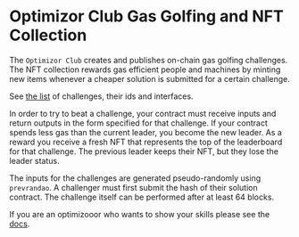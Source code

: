 # Optimizor Club Gas Golfing and NFT Collection

The `Optimizor Club` creates and publishes on-chain gas golfing challenges.
The NFT collection rewards gas efficient people and machines by
minting new items whenever a cheaper solution is submitted for a certain
challenge.

See [the list]() of challenges, their ids and interfaces.

In order to try to beat a challenge, your contract must receive inputs and
return outputs in the form specified for that challenge. If your contract
spends less gas than the current leader, you become the new leader.
As a reward you receive a fresh NFT that
represents the top of the leaderboard for that challenge. The previous leader
keeps their NFT, but they lose the leader status.

The inputs for the challenges are generated pseudo-randomly using `prevrandao`.
A challenger must first submit the hash of their solution contract. The
challenge itself can be performed after at least 64 blocks.

If you are an optimizooor who wants to show your skills please see the
[docs](docs).